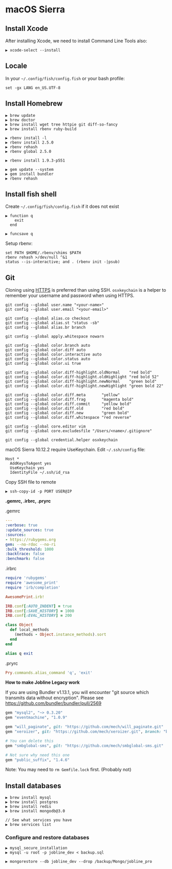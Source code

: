 # macOS Sierra

## Install Xcode

After installing Xcode, we need to install Command Line Tools also:

```
▶ xcode-select --install
```

## Locale

In your `~/.config/fish/config.fish` or your bash profile:

```
set -gx LANG en_US.UTF-8
```

## Install Homebrew

```
▶ brew update
▶ brew doctor
▶ brew install wget tree httpie git diff-so-fancy
▶ brew install rbenv ruby-build

▶ rbenv install -l
▶ rbenv install 2.5.0
▶ rbenv rehash
▶ rbenv global 2.5.0

▶ rbenv install 1.9.3-p551

▶ gem update --system
▶ gem install bundler
▶ rbenv rehash
```

## Install fish shell

Create `~/.config/fish/config.fish` if it does not exist

```
▶ function q
    exit
  end

▶ funcsave q
```

Setup rbenv:

```
set PATH $HOME/.rbenv/shims $PATH
rbenv rehash >/dev/null ^&1
status --is-interactive; and . (rbenv init -|psub)
```


## Git

Cloning using [HTTPS](https://help.github.com/articles/which-remote-url-should-i-use/) is preferred than using SSH. `osxkeychain` is a helper to remember your username and password when using HTTPS.

```
git config --global user.name "<your-name>"
git config --global user.email "<your-email>"

git config --global alias.co checkout
git config --global alias.st "status -sb"
git config --global alias.br branch

git config --global apply.whitespace nowarn

git config --global color.branch auto
git config --global color.diff auto
git config --global color.interactive auto
git config --global color.status auto
git config --global color.ui true

git config --global color.diff-highlight.oldNormal    "red bold"
git config --global color.diff-highlight.oldHighlight "red bold 52"
git config --global color.diff-highlight.newNormal    "green bold"
git config --global color.diff-highlight.newHighlight "green bold 22"

git config --global color.diff.meta       "yellow"
git config --global color.diff.frag       "magenta bold"
git config --global color.diff.commit     "yellow bold"
git config --global color.diff.old        "red bold"
git config --global color.diff.new        "green bold"
git config --global color.diff.whitespace "red reverse"

git config --global core.editor vim
git config --global core.excludesfile "/Users/<name>/.gitignore"

git config --global credential.helper osxkeychain
```

macOS Sierra 10.12.2 require UseKeychain. Edit `~/.ssh/config` file:

```
Host *
  AddKeysToAgent yes
  UseKeychain yes
  IdentityFile ~/.ssh/id_rsa
```

Copy SSH file to remote

```
▶ ssh-copy-id -p PORT USER@IP
```

**.gemrc, .irbrc, .pryrc**

.gemrc

```yaml
---
:verbose: true
:update_sources: true
:sources:
- https://rubygems.org
gem: --no-rdoc --no-ri
:bulk_threshold: 1000
:backtrace: false
:benchmark: false
```

.irbrc

```ruby
require 'rubygems'
require 'awesome_print'
require 'irb/completion'

AwesomePrint.irb!

IRB.conf[:AUTO_INDENT] = true
IRB.conf[:SAVE_HISTORY] = 1000
IRB.conf[:EVAL_HISTORY] = 200

class Object
  def local_methods
    (methods - Object.instance_methods).sort
  end
end

alias q exit
```

.pryrc

```ruby
Pry.commands.alias_command 'q', 'exit'
```

**How to make Jobline Legacy work**

If you are using Bundler v1.13.1, you will encounter "git source which transmits data without encryption". Please see https://github.com/bundler/bundler/pull/2569

```ruby
gem "mysql2", "~> 0.3.20"
gem "eventmachine", "1.0.9"

gem "will_paginate", git: "https://github.com/mech/will_paginate.git"
gem "xeroizer", git: "https://github.com/mech/xeroizer.git", branch: "bank_transfers"

# You can delete this
gem "smbglobal-sms", git: "https://github.com/mech/smbglobal-sms.git"

# Not sure why need this one
gem "public_suffix", "1.4.6"
```

Note: You may need to `rm Gemfile.lock` first. (Probably not)

## Install databases

```
▶ brew install mysql
▶ brew install postgres
▶ brew install redis
▶ brew install mongodb@3.0

// See what services you have
▶ brew services list
```

### Configure and restore databases

```
▶ mysql_secure_installation
▶ mysql -u root -p jobline_dev < backup.sql

▶ mongorestore --db jobline_dev --drop /backup/Mongo/jobline_pro
```


